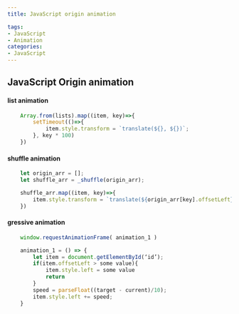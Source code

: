 ```yaml
---
title: JavaScript origin animation

tags:
- JavaScript
- Animation
categories:
- JavaScript
---
```


## JavaScript Origin animation



#### list animation

```js
	Array.from(lists).map((item, key)=>{
		setTimeout(()=>{
			item.style.transform = `translate(${}, ${})`;
		}, key * 100)
	})
```
<!-- more --> 


#### shuffle animation

```js
	let origin_arr = [];
	let shuffle_arr = _shuffle(origin_arr);

	shuffle_arr.map((item, key)=>{
		item.style.transform = `translate(${origin_arr[key].offsetLeft}, ${origin_arr[key].offsetLeft})`;
	})
```



#### gressive animation

```js
	window.requestAnimationFrame( animation_1 )

	animation_1 = () => {
		let item = document.getElementById(‘id’);
		if(item.offsetLeft > some value){
			item.style.left = some value
			return 
		}
		speed = parseFloat((target - current)/10);
		item.style.left += speed;
	}
```

